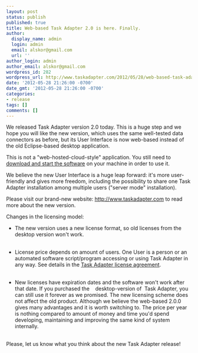 ```yaml
---
layout: post
status: publish
published: true
title: Web-based Task Adapter 2.0 is here. Finally.
author:
  display_name: admin
  login: admin
  email: alskor@gmail.com
  url: ''
author_login: admin
author_email: alskor@gmail.com
wordpress_id: 282
wordpress_url: http://www.taskadapter.com/2012/05/28/web-based-task-adapter-2-0-0-is-here-finally/
date: '2012-05-28 21:26:00 -0700'
date_gmt: '2012-05-28 21:26:00 -0700'
categories:
- release
tags: []
comments: []
---
```

<p>We released Task Adapter version 2.0 today. This is a huge step and we hope you will like the new version, which&nbsp;uses the same well-tested data connectors as before, but its User Interface is now web-based instead of the old Eclipse-based desktop application.</p></p>
<p>This is not a "web-hosted-cloud-style" application. You still need to <a href="http://www.taskadapter.com/user-guide/installation/">download and start the software</a> on your machine in order to use it.</p></p>
<p>We believe the new User Interface is a huge leap forward: it's more user-friendly and gives more freedom, including the possibility to&nbsp;share one Task Adapter installation among multiple users ("server mode" installation).</p></p>
<p>Please visit our brand-new website:&nbsp;<a href="http://www.taskadapter.com/">http://www.taskadapter.com</a>&nbsp;to read more about the new version.</p></p>
<p>Changes in the licensing model:</p></p>
<ul>
<li>The new version uses a new license format, so old licenses from the desktop version won't work.&nbsp;</li><br />
</ul></p>
<ul>
<li>License price&nbsp;depends on amount of users.&nbsp;One User is a person or an automated software script/program accessing or using Task Adapter in any way. See details in the <a href="http://www.taskadapter.com/license-agreement">Task Adapter license agreement</a>.</li><br />
</ul></p>
<ul>
<li>New licenses have expiration dates and the software won't work after that date. If you purchased the &nbsp; &nbsp;desktop-version of&nbsp; Task Adapter, you can still use it&nbsp;forever as we promised. The new licensing scheme does not affect the old product. Although we believe the web-based 2.0.0 gives many advantages and it is worth switching to. The price per year is nothing compared to amount of money and time you'd spend developing, maintaining and improving the same kind of system internally.</li><br />
</ul></p>
<div>Please, let us know what you think about the new Task Adapter release!</div></p>
